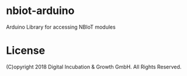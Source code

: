 # nbiot-arduino
Arduino Library for accessing NBIoT modules

# License

(C)opyright 2018 Digital Incubation & Growth GmbH. All Rights Reserved.
